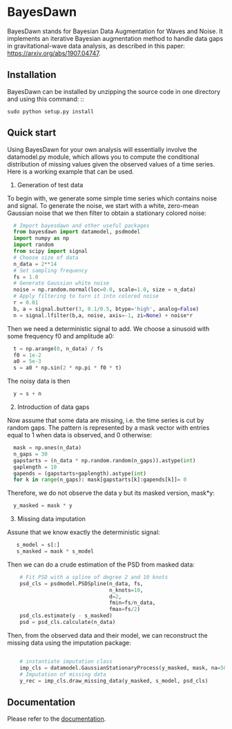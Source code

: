 BayesDawn
=================



BayesDawn stands for Bayesian Data Augmentation for Waves and Noise. It implements an iterative Bayesian augmentation 
method to handle data gaps in gravitational-wave data analysis, as described in this paper: https://arxiv.org/abs/1907.04747.

Installation
------------

BayesDawn can be installed by unzipping the source code in one directory and using this command: ::

    sudo python setup.py install
    
    
Quick start
-----------

Using BayesDawn for your own analysis will essentially involve the datamodel.py module, which allows you to 
compute the conditional distribution of missing values given the observed values of a time series.
Here is a working example that can be used.

1. Generation of test data

To begin with, we generate some simple time series which contains noise and signal.
To generate the noise, we start with a white, zero-mean Gaussian noise that
we then filter to obtain a stationary colored noise:

```python
  # Import bayesdawn and other useful packages
  from bayesdawn import datamodel, psdmodel
  import numpy as np
  import random
  from scipy import signal
  # Choose size of data
  n_data = 2**14
  # Set sampling frequency
  fs = 1.0
  # Generate Gaussian white noise
  noise = np.random.normal(loc=0.0, scale=1.0, size = n_data)
  # Apply filtering to turn it into colored noise
  r = 0.01
  b, a = signal.butter(3, 0.1/0.5, btype='high', analog=False)
  n = signal.lfilter(b,a, noise, axis=-1, zi=None) + noise*r
```

Then we need a deterministic signal to add. We choose a sinusoid with some
frequency f0 and amplitude a0:

```python
  t = np.arange(0, n_data) / fs
  f0 = 1e-2
  a0 = 5e-3
  s = a0 * np.sin(2 * np.pi * f0 * t)
```

The noisy data is then

```python
  y = s + n
```

2. Introduction of data gaps

Now assume that some data are missing, i.e. the time series is cut by random gaps.
The pattern is represented by a mask vector with entries equal to 1 when data
is observed, and 0 otherwise:

```python
  mask = np.ones(n_data)
  n_gaps = 30
  gapstarts = (n_data * np.random.random(n_gaps)).astype(int)
  gaplength = 10
  gapends = (gapstarts+gaplength).astype(int)
  for k in range(n_gaps): mask[gapstarts[k]:gapends[k]]= 0
```

Therefore, we do not observe the data y but its masked version, mask*y:

```python
  y_masked = mask * y
```

3. Missing data imputation

Assune that we know exactly the deterministic signal:

```python
   s_model = s[:]
   s_masked = mask * s_model
```
Then we can do a crude estimation of the PSD from masked data:

```python
    # Fit PSD with a spline of degree 2 and 10 knots
    psd_cls = psdmodel.PSDSpline(n_data, fs, 
                                 n_knots=10, 
                                 d=2, 
                                 fmin=fs/n_data, 
                                 fmax=fs/2)
    psd_cls.estimate(y - s_masked)
    psd = psd_cls.calculate(n_data)

```

Then, from the observed data and their model, we can reconstruct the missing data using the imputation package:

```python

    # instantiate imputation class
    imp_cls = datamodel.GaussianStationaryProcess(y_masked, mask, na=50, nb=50)
    # Imputation of missing data
    y_rec = imp_cls.draw_missing_data(y_masked, s_model, psd_cls)


```

Documentation
-------------

Please refer to the [documentation](https://bayesdawn.readthedocs.io/en/latest/).
